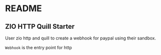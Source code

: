 # README

## ZIO HTTP Quill Starter

User zio http and quill to create a webhook for paypal using their sandbox.

`Webhook` is the entry point for http
